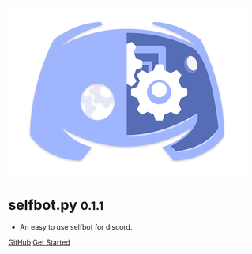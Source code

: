 ![logo](media/dgTICLL.png)

# selfbot.py <small>0.1.1</small>

* An easy to use selfbot for discord.

[GitHub](https://github.com/verixx/selfbot.py/)
[Get Started](#introduction)
